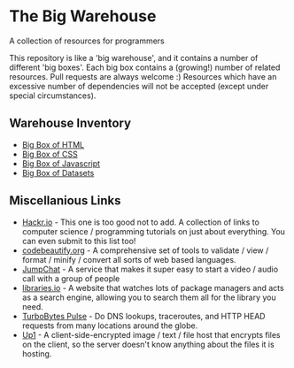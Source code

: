 # The Big Warehouse
A collection of resources for programmers

This repository is like a 'big warehouse', and it contains a number of different 'big boxes'. Each big box contains a (growing!) number of related resources. Pull requests are always welcome :) Resources which have an excessive number of dependencies will not be accepted (except under special circumstances).

## Warehouse Inventory
 - [Big Box of HTML](https://github.com/sbrl/thebigwarehouse/blob/master/BigBoxOfHTML.md)
 - [Big Box of CSS](https://github.com/sbrl/thebigwarehouse/blob/master/BigBoxOfCSS.md)
 - [Big Box of Javascript](https://github.com/sbrl/thebigwarehouse/blob/master/BigBoxOfJavascript.md)
 - [Big Box of Datasets](https://github.com/sbrl/thebigwarehouse/blob/master/BigBoxOfDatasets.md)

## Miscellanious Links
 - [Hackr.io](http://hackr.io/) - This one is too good not to add. A collection of links to computer science / programming tutorials on just about everything. You can even submit to this list too!
 - [codebeautify.org](http://codebeautify.org/) - A comprehensive set of tools to validate / view / format / minify / convert all sorts of web based languages.
 - [JumpChat](https://jumpch.at/) - A service that makes it super easy to start a video / audio call with a group of people
 - [libraries.io](https://libraries.io/) - A website that watches lots of package managers and acts as a search engine, allowing you to search them all for the library you need.
 - [TurboBytes Pulse](https://pulse.turbobytes.com/) - Do DNS lookups, traceroutes, and HTTP HEAD requests from many locations around the globe.
 - [Up1](https://github.com/Upload/Up1) - A client-side-encrypted image / text / file host that encrypts files on the client, so the server doesn't know anything about the files it is hosting.
